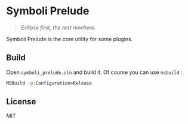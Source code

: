 # Symboli Prelude

> _Eclipse first, the rest nowhere._

Symboli Prelude is the core utility for some plugins.

## Build

Open `symboli_prelude.sln` and build it.
Of course you can use `msbuild` :

```bat
MSBuild -p:Configuration=Release
```

## License

MIT
